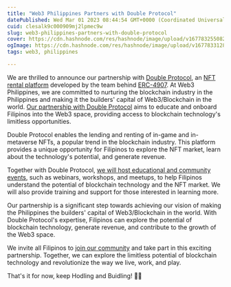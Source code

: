 ```yaml
---
title: "Web3 Philippines Partners with Double Protocol"
datePublished: Wed Mar 01 2023 08:44:54 GMT+0000 (Coordinated Universal Time)
cuid: clesalk9c000909mj2lpmec9w
slug: web3-philippines-partners-with-double-protocol
cover: https://cdn.hashnode.com/res/hashnode/image/upload/v1677832550824/badb1761-1823-42d1-8f43-04037dca4085.jpeg
ogImage: https://cdn.hashnode.com/res/hashnode/image/upload/v1677833128525/fefbb77e-72a3-4db4-a9d4-40dbcfaf8b39.jpeg
tags: web3, philippines

---
```


We are thrilled to announce our partnership with [Double Protocol](https://blog.double.one/double-protocol-partners-with-web3-philippines-3d64e4374916), an [NFT rental platform](https://double.one/) developed by the team behind [ERC-4907](https://eips.ethereum.org/EIPS/eip-4907/). At Web3 Philippines, we are committed to nurturing the blockchain industry in the Philippines and making it the builders' capital of Web3/Blockchain in the world. [Our partnership with Double Protocol](https://twitter.com/DoubleProtocol/status/1630915860981243904) aims to educate and onboard Filipinos into the Web3 space, providing access to blockchain technology's limitless opportunities.

Double Protocol enables the lending and renting of in-game and in-metaverse NFTs, a popular trend in the blockchain industry. This platform provides a unique opportunity for Filipinos to explore the NFT market, learn about the technology's potential, and generate revenue.

Together with Double Protocol, [we will host educational and community events](https://twitter.com/DoubleProtocol/status/1631112087119319041), such as webinars, workshops, and meetups, to help Filipinos understand the potential of blockchain technology and the NFT market. We will also provide training and support for those interested in learning more.

Our partnership is a significant step towards achieving our vision of making the Philippines the builders' capital of Web3/Blockchain in the world. With Double Protocol's expertise, Filipinos can explore the potential of blockchain technology, generate revenue, and contribute to the growth of the Web3 space.

We invite all Filipinos to [join our community](https://web3philippines.org/discord) and take part in this exciting partnership. Together, we can explore the limitless potential of blockchain technology and revolutionize the way we live, work, and play.

That's it for now, keep Hodling and Buidling! 💜💙